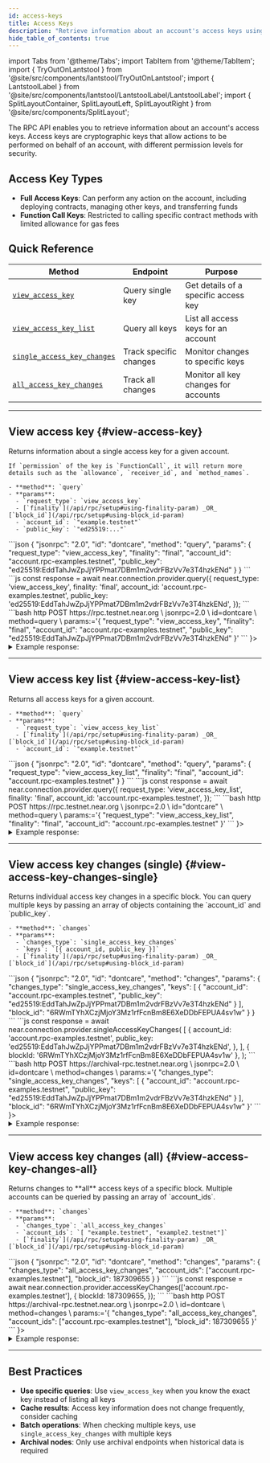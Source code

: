 ```yaml
---
id: access-keys
title: Access Keys
description: "Retrieve information about an account's access keys using the NEAR RPC API, including viewing keys, listing all keys, and tracking access key changes."
hide_table_of_contents: true
---
```


import Tabs from '@theme/Tabs';
import TabItem from '@theme/TabItem';
import { TryOutOnLantstool } from '@site/src/components/lantstool/TryOutOnLantstool';
import { LantstoolLabel } from '@site/src/components/lantstool/LantstoolLabel/LantstoolLabel';
import { SplitLayoutContainer, SplitLayoutLeft, SplitLayoutRight } from '@site/src/components/SplitLayout';

The RPC API enables you to retrieve information about an account's access keys. Access keys are cryptographic keys that allow actions to be performed on behalf of an account, with different permission levels for security.

## Access Key Types

- **Full Access Keys**: Can perform any action on the account, including deploying contracts, managing other keys, and transferring funds
- **Function Call Keys**: Restricted to calling specific contract methods with limited allowance for gas fees

## Quick Reference

| Method                                                         | Endpoint               | Purpose                              |
|----------------------------------------------------------------|------------------------|--------------------------------------|
| [`view_access_key`](#view-access-key)                          | Query single key       | Get details of a specific access key |
| [`view_access_key_list`](#view-access-key-list)                | Query all keys         | List all access keys for an account  |
| [`single_access_key_changes`](#view-access-key-changes-single) | Track specific changes | Monitor changes to specific keys     |
| [`all_access_key_changes`](#view-access-key-changes-all)       | Track all changes      | Monitor all key changes for accounts |


---

## View access key {#view-access-key}

<SplitLayoutContainer>
  <SplitLayoutLeft title="Description">
    Returns information about a single access key for a given account.
  
    If `permission` of the key is `FunctionCall`, it will return more details such as the `allowance`, `receiver_id`, and `method_names`.

    - **method**: `query`
    - **params**:
      - `request_type`: `view_access_key`
      - [`finality`](/api/rpc/setup#using-finality-param) _OR_ [`block_id`](/api/rpc/setup#using-block_id-param)
      - `account_id`: `"example.testnet"`
      - `public_key`: `"ed25519:..."`

  </SplitLayoutLeft>
  <SplitLayoutRight title="Example">
    <Tabs groupId="code-tabs">
      <TabItem value="json" label="JSON" default>
        ```json
        {
          "jsonrpc": "2.0",
          "id": "dontcare",
          "method": "query",
          "params": {
            "request_type": "view_access_key",
            "finality": "final",
            "account_id": "account.rpc-examples.testnet",
            "public_key": "ed25519:EddTahJwZpJjYPPmat7DBm1m2vdrFBzVv7e3T4hzkENd"
          }
        }
        ```
      </TabItem>
      <TabItem value="js" label="JavaScript">
        ```js
        const response = await near.connection.provider.query({
          request_type: 'view_access_key',
          finality: 'final',
          account_id: 'account.rpc-examples.testnet',
          public_key: 'ed25519:EddTahJwZpJjYPPmat7DBm1m2vdrFBzVv7e3T4hzkENd',
        });
        ```
      </TabItem>
      <TabItem value="http" label="HTTPie">
        ```bash
        http POST https://rpc.testnet.near.org \
          jsonrpc=2.0 \
          id=dontcare \
          method=query \
          params:='{
            "request_type": "view_access_key",
            "finality": "final",
            "account_id": "account.rpc-examples.testnet",
            "public_key": "ed25519:EddTahJwZpJjYPPmat7DBm1m2vdrFBzVv7e3T4hzkENd"
          }'
        ```
      </TabItem>
      <TabItem value="Lantstool" label={<LantstoolLabel />}>
        <TryOutOnLantstool path="docs/5.api/rpc/access-keys/get-account-key.json" />
      </TabItem>
    </Tabs>
  </SplitLayoutRight>
</SplitLayoutContainer>

<details>
  <summary>Example response: </summary>
  ```json
  {
    "jsonrpc": "2.0",
    "result": {
      "block_hash": "J1zkrK8sHuzzV8pkXsEPrZH7SQZeJ2NSEs9L1hSWzVgg",
      "block_height": 187316844,
      "nonce": 187309654000001,
      "permission": {
        "FunctionCall": {
          "allowance": "149788200694421800000000",
          "method_names": [
            "write_record",
            "get_record",
            "get_greeting",
            "__contract_abi",
            "contract_source_metadata"
          ],
          "receiver_id": "contract.rpc-examples.testnet"
        }
      }
    },
    "id": "dontcare"
  }
  ```

</details>

---

## View access key list {#view-access-key-list}

<SplitLayoutContainer>
  <SplitLayoutLeft title="Description">
    Returns all access keys for a given account.

    - **method**: `query`
    - **params**:
      - `request_type`: `view_access_key_list`
      - [`finality`](/api/rpc/setup#using-finality-param) _OR_ [`block_id`](/api/rpc/setup#using-block_id-param)
      - `account_id`: `"example.testnet"`

  </SplitLayoutLeft>
  <SplitLayoutRight title="Example">

<Tabs groupId="code-tabs">
  <TabItem value="json" label="JSON" default>
    ```json
    {
      "jsonrpc": "2.0",
      "id": "dontcare",
      "method": "query",
      "params": {
        "request_type": "view_access_key_list",
        "finality": "final",
        "account_id": "account.rpc-examples.testnet"
      }
    }
    ```
  </TabItem>
  <TabItem value="js" label="JavaScript">
    ```js
    const response = await near.connection.provider.query({
      request_type: 'view_access_key_list',
      finality: 'final',
      account_id: 'account.rpc-examples.testnet',
    });
    ```
  </TabItem>
  <TabItem value="http" label="HTTPie">
    ```bash
    http POST https://rpc.testnet.near.org \
      jsonrpc=2.0 \
      id="dontcare" \
      method=query \
      params:='{
        "request_type": "view_access_key_list",
        "finality": "final",
        "account_id": "account.rpc-examples.testnet"
      }'
    ```
  </TabItem>
  <TabItem value="Lantstool" label={<LantstoolLabel />}>
    <TryOutOnLantstool path="docs/5.api/rpc/access-keys/get-account-keys.json" />
  </TabItem>
</Tabs>
  </SplitLayoutRight>
</SplitLayoutContainer>

<details>
  <summary>Example response:</summary>
  ```json
  {
    "jsonrpc": "2.0",
    "result": {
      "block_hash": "29G6xeV4ufkVsY24YZPfiRwLMTNoKrAMitrjg6nvVZqq",
      "block_height": 187319080,
      "keys": [
        {
          "access_key": {
            "nonce": 187309654000000,
            "permission": "FullAccess"
          },
          "public_key": "ed25519:vJBU18AtvePANmepMoY3rtV3wt1RHwqoktak82E4d2M"
        },
        {
          "access_key": {
            "nonce": 187309654000001,
            "permission": {
              "FunctionCall": {
                "allowance": "149788200694421800000000",
                "method_names": [
                  "write_record",
                  "get_record",
                  "get_greeting",
                  "__contract_abi",
                  "contract_source_metadata"
                ],
                "receiver_id": "contract.rpc-examples.testnet"
              }
            }
          },
          "public_key": "ed25519:EddTahJwZpJjYPPmat7DBm1m2vdrFBzVv7e3T4hzkENd"
        }
      ]
    },
    "id": "dontcare"
  }
  ```
</details>

---

## View access key changes (single) {#view-access-key-changes-single}

<SplitLayoutContainer>
  <SplitLayoutLeft title="Description">
    Returns individual access key changes in a specific block. You can query multiple
    keys by passing an array of objects containing the `account_id` and `public_key`.

    - **method**: `changes`
    - **params**:
      - `changes_type`: `single_access_key_changes`
      - `keys`: `[{ account_id, public_key }]`
      - [`finality`](/api/rpc/setup#using-finality-param) _OR_ [`block_id`](/api/rpc/setup#using-block_id-param)

  </SplitLayoutLeft>
  <SplitLayoutRight title="Example">
    <Tabs groupId="code-tabs">
  <TabItem value="json" label="JSON" default>
      ```json
      {
        "jsonrpc": "2.0",
        "id": "dontcare",
        "method": "changes",
        "params": {
          "changes_type": "single_access_key_changes",
          "keys": [
            {
              "account_id": "account.rpc-examples.testnet",
              "public_key": "ed25519:EddTahJwZpJjYPPmat7DBm1m2vdrFBzVv7e3T4hzkENd"
            }
          ],
          "block_id": "6RWmTYhXCzjMjoY3Mz1rfFcnBm8E6XeDDbFEPUA4sv1w"
        }
      }
      ```
  </TabItem>
  <TabItem value="js" label="JavaScript">
      ```js
      const response = await near.connection.provider.singleAccessKeyChanges(
        [
          {
            account_id: 'account.rpc-examples.testnet',
            public_key: 'ed25519:EddTahJwZpJjYPPmat7DBm1m2vdrFBzVv7e3T4hzkENd',
          },
        ],
        { blockId: '6RWmTYhXCzjMjoY3Mz1rfFcnBm8E6XeDDbFEPUA4sv1w' },
      );
      ```
  </TabItem>
  <TabItem value="http" label="HTTPie">
      ```bash
      http POST https://archival-rpc.testnet.near.org \
        jsonrpc=2.0 \
        id=dontcare \
        method=changes \
        params:='{
          "changes_type": "single_access_key_changes",
          "keys": [
            {
              "account_id": "account.rpc-examples.testnet",
              "public_key": "ed25519:EddTahJwZpJjYPPmat7DBm1m2vdrFBzVv7e3T4hzkENd"
            }
          ],
          "block_id": "6RWmTYhXCzjMjoY3Mz1rfFcnBm8E6XeDDbFEPUA4sv1w"
        }'
      ```
  </TabItem>
  <TabItem value="Lantstool" label={<LantstoolLabel />}>
    <TryOutOnLantstool path="docs/5.api/rpc/access-keys/get-changes-for-account-key.json" />
  </TabItem>
</Tabs>
  </SplitLayoutRight>
</SplitLayoutContainer>

<details>
  <summary>Example response: </summary>
    ```json
    {
      "jsonrpc": "2.0",
      "result": {
        "block_hash": "6RWmTYhXCzjMjoY3Mz1rfFcnBm8E6XeDDbFEPUA4sv1w",
        "changes": [
          {
            "cause": {
              "tx_hash": "J3KbUXF9YPu2eGnbDCACxGvmMDZMdP7acGYhVLHGu9y2",
              "type": "transaction_processing"
            },
            "change": {
              "access_key": {
                "nonce": 187309654000001,
                "permission": {
                  "FunctionCall": {
                    "allowance": "142924791772640836536480",
                    "method_names": [
                      "write_record",
                      "get_record",
                      "get_greeting",
                      "__contract_abi",
                      "contract_source_metadata"
                    ],
                    "receiver_id": "contract.rpc-examples.testnet"
                  }
                }
              },
              "account_id": "account.rpc-examples.testnet",
              "public_key": "ed25519:EddTahJwZpJjYPPmat7DBm1m2vdrFBzVv7e3T4hzkENd"
            },
            "type": "access_key_update"
          }
        ]
      },
      "id": "dontcare"
    }
    ```
</details>

---

## View access key changes (all) {#view-access-key-changes-all}

<SplitLayoutContainer>
  <SplitLayoutLeft title="Description">
    Returns changes to **all** access keys of a specific block.
    Multiple accounts can be queried by passing an array of `account_ids`.

    - **method**: `changes`
    - **params**:
      - `changes_type`: `all_access_key_changes`
      - `account_ids`: `[ "example.testnet", "example2.testnet"]`
      - [`finality`](/api/rpc/setup#using-finality-param) _OR_ [`block_id`](/api/rpc/setup#using-block_id-param)

  </SplitLayoutLeft>
  <SplitLayoutRight title="Example">
    <Tabs groupId="code-tabs">
  <TabItem value="json" label="JSON" default>
      ```json
      {
        "jsonrpc": "2.0",
        "id": "dontcare",
        "method": "changes",
        "params": {
          "changes_type": "all_access_key_changes",
          "account_ids": ["account.rpc-examples.testnet"],
          "block_id": 187309655
        }
      }
      ```
  </TabItem>
  <TabItem value="js" label="JavaScript">
      ```js
      const response = await near.connection.provider.accessKeyChanges(['account.rpc-examples.testnet'], {
        blockId: 187309655,
      });
      ```
  </TabItem>
  <TabItem value="http" label="HTTPie">
      ```bash
      http POST https://archival-rpc.testnet.near.org \
        jsonrpc=2.0 \
        id=dontcare \
        method=changes \
        params:='{
          "changes_type": "all_access_key_changes",
          "account_ids": ["account.rpc-examples.testnet"],
          "block_id": 187309655
        }'
      ```
  </TabItem>
  <TabItem value="Lantstool" label={<LantstoolLabel />}>
    <TryOutOnLantstool path="docs/5.api/rpc/access-keys/get-changes-for-account-keys.json" />
  </TabItem>
</Tabs>
  </SplitLayoutRight>
</SplitLayoutContainer>

<details>
  <summary>Example response: </summary>
    ```json
    {
      "jsonrpc": "2.0",
      "result": {
        "block_hash": "6EDgS3zF9aoBMfdHqthQTQtudt7JzdLBbkTb6Jn4wfP9",
        "changes": [
          {
            "cause": {
              "receipt_hash": "9meU2ibDyJS2ga4se7j5knsWetKrXaw5qBpwrYgN1Qeh",
              "type": "receipt_processing"
            },
            "change": {
              "access_key": {
                "nonce": 187309654000000,
                "permission": "FullAccess"
              },
              "account_id": "account.rpc-examples.testnet",
              "public_key": "ed25519:vJBU18AtvePANmepMoY3rtV3wt1RHwqoktak82E4d2M"
            },
            "type": "access_key_update"
          },
          {
            "cause": {
              "receipt_hash": "9meU2ibDyJS2ga4se7j5knsWetKrXaw5qBpwrYgN1Qeh",
              "type": "receipt_processing"
            },
            "change": {
              "access_key": {
                "nonce": 187309654000000,
                "permission": {
                  "FunctionCall": {
                    "allowance": "150000000000000000000000",
                    "method_names": [
                      "write_record",
                      "get_record",
                      "get_greeting",
                      "__contract_abi",
                      "contract_source_metadata"
                    ],
                    "receiver_id": "contract.rpc-examples.testnet"
                  }
                }
              },
              "account_id": "account.rpc-examples.testnet",
              "public_key": "ed25519:EddTahJwZpJjYPPmat7DBm1m2vdrFBzVv7e3T4hzkENd"
            },
            "type": "access_key_update"
          }
        ]
      },
      "id": "dontcare"
    }
    ```
</details>

---

## Best Practices

- **Use specific queries**: Use `view_access_key` when you know the exact key instead of listing all keys
- **Cache results**: Access key information does not change frequently, consider caching
- **Batch operations**: When checking multiple keys, use `single_access_key_changes` with multiple keys
- **Archival nodes**: Only use archival endpoints when historical data is required
